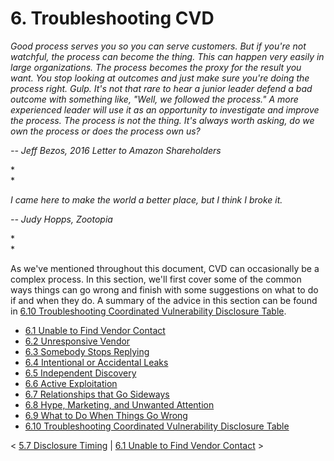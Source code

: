 # 6. Troubleshooting CVD 

*Good process serves you so you can serve customers. But if you\'re not
watchful, the process can become the thing. This can happen very easily
in large organizations. The process becomes the proxy for the result you
want. You stop looking at outcomes and just make sure you\'re doing the
process right. Gulp. It\'s not that rare to hear a junior leader defend
a bad outcome with something like, "Well, we followed the process." A
more experienced leader will use it as an opportunity to investigate and
improve the process. The process is not the thing. It\'s always worth
asking, do we own the process or does the process own us?*

*-- Jeff Bezos, 2016 Letter to Amazon Shareholders*

*\
*

*I came here to make the world a better place, but I think I broke it.*

*-- Judy Hopps, Zootopia*

*\
*

As we\'ve mentioned throughout this document, CVD can occasionally be a
complex process. In this section, we\'ll first cover some of the common
ways things can go wrong and finish with some suggestions on what to do
if and when they do. A summary of the advice in this section can be
found in [6.10 Troubleshooting Coordinated Vulnerability Disclosure
Table](6_10).

-   [6.1 Unable to Find Vendor
    Contact](6_1)
-   [6.2 Unresponsive Vendor](6_2)
-   [6.3 Somebody Stops
    Replying](6_3)
-   [6.4 Intentional or Accidental
    Leaks](6_4)
-   [6.5 Independent Discovery](6_5)
-   [6.6 Active Exploitation](6_6)
-   [6.7 Relationships that Go
    Sideways](6_7)
-   [6.8 Hype, Marketing, and Unwanted Attention](6_8)
-   [6.9 What to Do When Things Go
    Wrong](6_9)
-   [6.10 Troubleshooting Coordinated Vulnerability Disclosure
    Table](6_10)

\< [5.7 Disclosure Timing](5.7-Disclosure-Timing_47677481.md) \| [6.1
Unable to Find Vendor
Contact](6_1) \>

